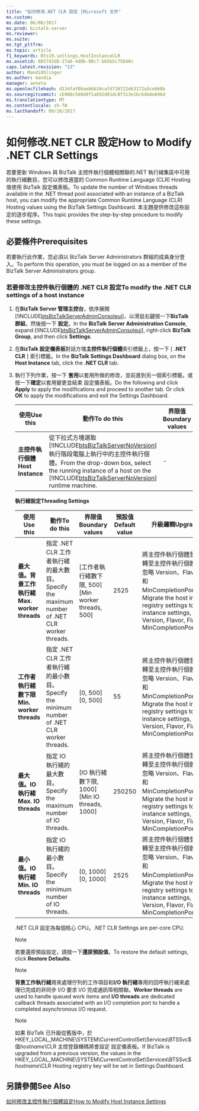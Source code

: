 ```yaml
---
title: "如何修改.NET CLR 設定 |Microsoft 文件"
ms.custom: 
ms.date: 06/08/2017
ms.prod: biztalk-server
ms.reviewer: 
ms.suite: 
ms.tgt_pltfrm: 
ms.topic: article
f1_keywords: Bts10.settings.HostInstanceCLR
ms.assetid: 085743d8-27a6-4d8b-98c7-bb5b5c75848c
caps.latest.revision: "13"
author: MandiOhlinger
ms.author: mandia
manager: anneta
ms.openlocfilehash: d134faf06aebbb24cafd716722d63172a5ceb68b
ms.sourcegitcommit: cb908c540d8f1a692d01dc8f313e16cb4b4e696d
ms.translationtype: MT
ms.contentlocale: zh-TW
ms.lasthandoff: 09/20/2017
---
```

# <a name="how-to-modify-net-clr-settings"></a><span data-ttu-id="caf2c-102">如何修改.NET CLR 設定</span><span class="sxs-lookup"><span data-stu-id="caf2c-102">How to Modify .NET CLR Settings</span></span>
<span data-ttu-id="caf2c-103">若要更新 Windows 與 BizTalk 主控件執行個體相關聯的.NET 執行緒集區中可用的執行緒數目，您可以修改適當的 Common Runtime Language (CLR) Hosting 值使用 BizTalk 設定儀表板。</span><span class="sxs-lookup"><span data-stu-id="caf2c-103">To update the number of Windows threads available in the .NET thread pool associated with an instance of a BizTalk host, you can modify the appropriate Common Runtime Language (CLR) Hosting values using the BizTalk Settings Dashboard.</span></span> <span data-ttu-id="caf2c-104">本主題提供修改這些設定的逐步程序。</span><span class="sxs-lookup"><span data-stu-id="caf2c-104">This topic provides the step-by-step procedure to modify these settings.</span></span>  
  
## <a name="prerequisites"></a><span data-ttu-id="caf2c-105">必要條件</span><span class="sxs-lookup"><span data-stu-id="caf2c-105">Prerequisites</span></span>  
 <span data-ttu-id="caf2c-106">若要執行此作業，您必須以 BizTalk Server Administrators 群組的成員身分登入。</span><span class="sxs-lookup"><span data-stu-id="caf2c-106">To perform this operation, you must be logged on as a member of the BizTalk Server Administrators group.</span></span>  
  
### <a name="to-modify-the-net-clr-settings-of-a-host-instance"></a><span data-ttu-id="caf2c-107">若要修改主控件執行個體的 .NET CLR 設定</span><span class="sxs-lookup"><span data-stu-id="caf2c-107">To modify the .NET CLR settings of a host instance</span></span>  
  
1.  <span data-ttu-id="caf2c-108">在**BizTalk Server 管理主控台**，依序展開[!INCLUDE[btsBizTalkServerAdminConsoleui](../includes/btsbiztalkserveradminconsoleui-md.md)]，以滑鼠右鍵按一下**BizTalk 群組**，然後按一下 **設定**。</span><span class="sxs-lookup"><span data-stu-id="caf2c-108">In the **BizTalk Server Administration Console**, expand [!INCLUDE[btsBizTalkServerAdminConsoleui](../includes/btsbiztalkserveradminconsoleui-md.md)], right-click **BizTalk Group**, and then click **Settings**.</span></span>  
  
2.  <span data-ttu-id="caf2c-109">在**BizTalk 設定儀表板**對話方塊**主控件執行個體**索引標籤上，按一下 [ **.NET CLR** ] 索引標籤。</span><span class="sxs-lookup"><span data-stu-id="caf2c-109">In the **BizTalk Settings Dashboard** dialog box, on the **Host Instance** tab, click the **.NET CLR** tab.</span></span>  
  
3.  <span data-ttu-id="caf2c-110">執行下列作業，按一下 **套用**以套用所做的修改，並前進到另一個索引標籤。或按一下**確定**以套用變更並結束 設定儀表板。</span><span class="sxs-lookup"><span data-stu-id="caf2c-110">Do the following and click **Apply** to apply the modifications and proceed to another tab. Or click **OK** to apply the modifications and exit the Settings Dashboard.</span></span>  
  
    |<span data-ttu-id="caf2c-111">使用</span><span class="sxs-lookup"><span data-stu-id="caf2c-111">Use this</span></span>|<span data-ttu-id="caf2c-112">動作</span><span class="sxs-lookup"><span data-stu-id="caf2c-112">To do this</span></span>|<span data-ttu-id="caf2c-113">界限值</span><span class="sxs-lookup"><span data-stu-id="caf2c-113">Boundary values</span></span>|<span data-ttu-id="caf2c-114">預設值</span><span class="sxs-lookup"><span data-stu-id="caf2c-114">Default value</span></span>|<span data-ttu-id="caf2c-115">升級邏輯</span><span class="sxs-lookup"><span data-stu-id="caf2c-115">Upgrade logic</span></span>|  
    |--------------|----------------|---------------------|-------------------|-------------------|  
    |<span data-ttu-id="caf2c-116">**主控件執行個體**</span><span class="sxs-lookup"><span data-stu-id="caf2c-116">**Host Instance**</span></span>|<span data-ttu-id="caf2c-117">從下拉式方塊選取 [!INCLUDE[btsBizTalkServerNoVersion](../includes/btsbiztalkservernoversion-md.md)] 執行階段電腦上執行中的主控件執行個體。</span><span class="sxs-lookup"><span data-stu-id="caf2c-117">From the drop-down box, select the running instance of a host on the [!INCLUDE[btsBizTalkServerNoVersion](../includes/btsbiztalkservernoversion-md.md)] runtime machine.</span></span>|-|-|-|  
  
     <span data-ttu-id="caf2c-118">**執行緒設定**</span><span class="sxs-lookup"><span data-stu-id="caf2c-118">**Threading Settings**</span></span>  
  
    |<span data-ttu-id="caf2c-119">使用</span><span class="sxs-lookup"><span data-stu-id="caf2c-119">Use this</span></span>|<span data-ttu-id="caf2c-120">動作</span><span class="sxs-lookup"><span data-stu-id="caf2c-120">To do this</span></span>|<span data-ttu-id="caf2c-121">界限值</span><span class="sxs-lookup"><span data-stu-id="caf2c-121">Boundary values</span></span>|<span data-ttu-id="caf2c-122">預設值</span><span class="sxs-lookup"><span data-stu-id="caf2c-122">Default value</span></span>|<span data-ttu-id="caf2c-123">升級邏輯</span><span class="sxs-lookup"><span data-stu-id="caf2c-123">Upgrade logic</span></span>|  
    |--------------|----------------|---------------------|-------------------|-------------------|  
    |<span data-ttu-id="caf2c-124">**最大值。背景工作執行緒**</span><span class="sxs-lookup"><span data-stu-id="caf2c-124">**Max. worker threads**</span></span>|<span data-ttu-id="caf2c-125">指定 .NET CLR 工作者執行緒的最大數目。</span><span class="sxs-lookup"><span data-stu-id="caf2c-125">Specify the maximum number of .NET CLR worker threads.</span></span>|<span data-ttu-id="caf2c-126">[工作者執行緒數下限, 500]</span><span class="sxs-lookup"><span data-stu-id="caf2c-126">[Min worker threads, 500]</span></span>|<span data-ttu-id="caf2c-127">25</span><span class="sxs-lookup"><span data-stu-id="caf2c-127">25</span></span>|<span data-ttu-id="caf2c-128">將主控件執行個體登錄設定移轉至主控件執行個體設定，並忽略 Version、Flavor、Flags 和 MinCompletionPortThreads。</span><span class="sxs-lookup"><span data-stu-id="caf2c-128">Migrate the host instance registry settings to host instance settings, ignore Version, Flavor, Flags, and MinCompletionPortThreads.</span></span>|  
    |<span data-ttu-id="caf2c-129">**工作者執行緒數下限**</span><span class="sxs-lookup"><span data-stu-id="caf2c-129">**Min. worker threads**</span></span>|<span data-ttu-id="caf2c-130">指定 .NET CLR 工作者執行緒的最小數目。</span><span class="sxs-lookup"><span data-stu-id="caf2c-130">Specify the minimum number of .NET CLR worker threads.</span></span>|<span data-ttu-id="caf2c-131">[0, 500]</span><span class="sxs-lookup"><span data-stu-id="caf2c-131">[0, 500]</span></span>|<span data-ttu-id="caf2c-132">5</span><span class="sxs-lookup"><span data-stu-id="caf2c-132">5</span></span>|<span data-ttu-id="caf2c-133">將主控件執行個體登錄設定移轉至主控件執行個體設定，並忽略 Version、Flavor、Flags 和 MinCompletionPortThreads。</span><span class="sxs-lookup"><span data-stu-id="caf2c-133">Migrate the host instance registry settings to host instance settings, ignore Version, Flavor, Flags, and MinCompletionPortThreads.</span></span>|  
    |<span data-ttu-id="caf2c-134">**最大值。IO 執行緒**</span><span class="sxs-lookup"><span data-stu-id="caf2c-134">**Max. IO threads**</span></span>|<span data-ttu-id="caf2c-135">指定 IO 執行緒的最大數目。</span><span class="sxs-lookup"><span data-stu-id="caf2c-135">Specify the maximum number of IO threads.</span></span>|<span data-ttu-id="caf2c-136">[IO 執行緒數下限, 1000]</span><span class="sxs-lookup"><span data-stu-id="caf2c-136">[Min IO threads, 1000]</span></span>|<span data-ttu-id="caf2c-137">250</span><span class="sxs-lookup"><span data-stu-id="caf2c-137">250</span></span>|<span data-ttu-id="caf2c-138">將主控件執行個體登錄設定移轉至主控件執行個體設定，並忽略 Version、Flavor、Flags 和 MinCompletionPortThreads。</span><span class="sxs-lookup"><span data-stu-id="caf2c-138">Migrate the host instance registry settings to host instance settings, ignore Version, Flavor, Flags, and MinCompletionPortThreads.</span></span>|  
    |<span data-ttu-id="caf2c-139">**最小值。IO 執行緒**</span><span class="sxs-lookup"><span data-stu-id="caf2c-139">**Min. IO threads**</span></span>|<span data-ttu-id="caf2c-140">指定 IO 執行緒的最小數目。</span><span class="sxs-lookup"><span data-stu-id="caf2c-140">Specify the minimum number of IO threads.</span></span>|<span data-ttu-id="caf2c-141">[0, 1000]</span><span class="sxs-lookup"><span data-stu-id="caf2c-141">[0, 1000]</span></span>|<span data-ttu-id="caf2c-142">25</span><span class="sxs-lookup"><span data-stu-id="caf2c-142">25</span></span>|<span data-ttu-id="caf2c-143">將主控件執行個體登錄設定移轉至主控件執行個體設定，並忽略 Version、Flavor、Flags 和 MinCompletionPortThreads。</span><span class="sxs-lookup"><span data-stu-id="caf2c-143">Migrate the host instance registry settings to host instance settings, ignore Version, Flavor, Flags, and MinCompletionPortThreads.</span></span>|  
  
     <span data-ttu-id="caf2c-144">.NET CLR 設定為每個核心 CPU。</span><span class="sxs-lookup"><span data-stu-id="caf2c-144">.NET CLR Settings are per-core CPU.</span></span>  
  
    > [!NOTE]
    >  <span data-ttu-id="caf2c-145">若要還原預設設定，請按一下**還原預設值**。</span><span class="sxs-lookup"><span data-stu-id="caf2c-145">To restore the default settings, click **Restore Defaults**.</span></span>  
  
    > [!NOTE]
    >  <span data-ttu-id="caf2c-146">**背景工作執行緒**用來處理佇列的工作項目和**I/O 執行緒**專用的回呼執行緒來處理已完成的非同步 I/O 要求 I/O 完成通訊埠相關聯。</span><span class="sxs-lookup"><span data-stu-id="caf2c-146">**Worker threads** are used to handle queued work items and **I/O threads** are dedicated callback threads associated with an I/O completion port to handle a completed asynchronous I/O request.</span></span>  
  
    > [!NOTE]
    >  <span data-ttu-id="caf2c-147">如果 BizTalk 已升級從舊版中，於 HKEY_LOCAL_MACHINE\SYSTEM\CurrentControlSet\Services\BTSSvc$ 值*hostname*\CLR 主控登錄機碼將會設定 設定儀表板。</span><span class="sxs-lookup"><span data-stu-id="caf2c-147">If BizTalk is upgraded from a previous version, the values in the HKEY_LOCAL_MACHINE\SYSTEM\CurrentControlSet\Services\BTSSvc$*hostname*\CLR Hosting registry key will be set in Settings Dashboard.</span></span>  
  
## <a name="see-also"></a><span data-ttu-id="caf2c-148">另請參閱</span><span class="sxs-lookup"><span data-stu-id="caf2c-148">See Also</span></span>  
 [<span data-ttu-id="caf2c-149">如何修改主控件執行個體設定</span><span class="sxs-lookup"><span data-stu-id="caf2c-149">How to Modify Host Instance Settings</span></span>](../core/how-to-modify-host-instance-settings.md)